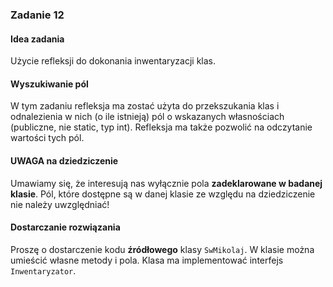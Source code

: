 <h3>Zadanie 12</h3>
<h4>Idea zadania</h4>

<p>
Użycie refleksji do dokonania inwentaryzacji klas.
</p>

<h4>Wyszukiwanie pól</h4>

<p>W tym zadaniu refleksja ma zostać użyta do przekszukania klas i 
odnalezienia w nich (o ile istnieją) pól o wskazanych własnościach
(publiczne, nie static, typ int). Refleksja ma także pozwolić na
odczytanie wartości tych pól.</p>

<h4>UWAGA na dziedziczenie</h4>

<p>Umawiamy się, że interesują nas wyłącznie pola <b>zadeklarowane
w badanej klasie</b>. Pól, które dostępne są w danej klasie ze względu na dziedziczenie
nie należy uwzględniać!</p>

<h4>Dostarczanie rozwiązania</h4>

<p>Proszę o dostarczenie kodu <b>źródłowego</b> klasy <code class="expectedclass">SwMikolaj</code>.
W klasie można umieścić własne metody i pola. Klasa 
ma implementować interfejs <code>Inwentaryzator</code>.
</p>
